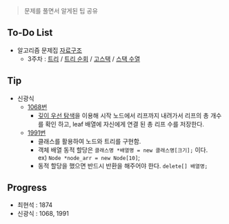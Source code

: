 ﻿> 문제를 풀면서 알게된 팁 공유

## To-Do List
- 알고리즘 문제집 [자료구조](https://www.acmicpc.net/workbook/view/1442)
    - 3주차 : [트리](https://www.acmicpc.net/problem/1068) / 
    [트리 순회](https://www.acmicpc.net/problem/1991) / 
    [고스택](https://www.acmicpc.net/problem/3425) / 
    [스택 수열](https://www.acmicpc.net/problem/1874)

## Tip
- 신광식
    - [1068번](https://github.com/mel1015/algorithm-study/blob/1068/Winter_Vacation/week_3/1068_mel1015.cpp)
        - [깊이 우선 탐색](http://blog.eairship.kr/268)을 이용해 시작 노드에서 리프까지 내려가서 리프의 총 개수를
        확인 하고, leaf 배열에 자신에게 연결 된 총 리프 수를 저장한다.
    - [1991번](https://github.com/mel1015/algorithm-study/blob/1991/Winter_Vacation/week_3/1991_mel1015.cpp)
        - 클래스를 활용하여 노드와 트리를 구현함.
        - 객체 배열 동적 할당은 `클래스명 *배열명 = new 클래스명[크기];` 이다.<br>
        ex) `Node *node_arr = new Node[10]`;
        - 동적 할당을 했으면 반드시 반환을 해주어야 한다. `delete[] 배열명;`

## Progress
- 최현석 : 1874
- 신광식 : 1068, 1991

